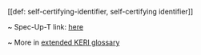 [[def: self-certifying-identifier, self-certifying identifier]]

~ Spec-Up-T link: <a href='https://weboftrust.github.io/WOT-terms/docs/glossary/self-certifying-identifier'>here</a>

~ More in <a href="https://weboftrust.github.io/WOT-terms/docs/glossary/self-certifying-identifier">extended KERI glossary</a>
